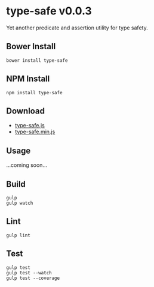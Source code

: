 # type-safe v0.0.3

Yet another predicate and assertion utility for type safety.

## Bower Install

```text
bower install type-safe
```

## NPM Install

```text
npm install type-safe
```

## Download

* [type-safe.js](https://raw.githubusercontent.com/machellerogden/type-safe/master/dist/type-safe.js)
* [type-safe.min.js](https://raw.githubusercontent.com/machellerogden/type-safe/master/dist/type-safe.min.js)

## Usage

...coming soon...


## Build

```text
gulp
gulp watch
```

## Lint

```text
gulp lint
```

## Test

```text
gulp test
gulp test --watch
gulp test --coverage
```
